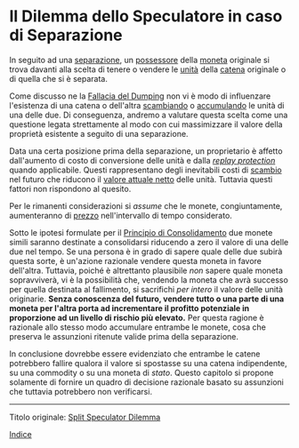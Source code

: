 # Il Dilemma dello Speculatore in caso di Separazione



In seguito ad una [separazione](ch101-glossary.md#separazione-split), un [possessore](ch101-glossary.md#proprietario) della [moneta](ch101-glossary.md#moneta) originale si trova davanti alla scelta di tenere o vendere le [unità](ch101-glossary.md#unità) della [catena](ch101-glossary.md#catena) originale o di quella che si è separata.

Come discusso ne la [Fallacia del Dumping](ch049-dumping-fallacy.md) non vi è modo di influenzare l'esistenza di una catena o dell'altra [scambiando](ch101-glossary.md#scambio-di-unità) o [accumulando](ch101-glossary.md#accumulare) le unità di una delle due. Di conseguenza, andremo a valutare questa scelta come una questione legata strettamente al modo con cui massimizzare il valore della proprietà esistente a seguito di una separazione.

Data una certa posizione prima della separazione, un proprietario è affetto dall'aumento di costo di conversione delle unità e dalla [_replay protection_](ch076-replay-protection-fallacy.md) quando applicabile. Questi rappresentano degli inevitabili costi di [scambio](ch101-glossary.md#scambio) nel futuro che riducono il [valore attuale netto](https://it.wikipedia.org/wiki/Valore_attuale_netto) delle unità. Tuttavia questi fattori non rispondono al quesito.

Per le rimanenti considerazioni si _assume_ che le monete, congiuntamente, aumenteranno di [prezzo](ch101-glossary.md#prezzo) nell'intervallo di tempo considerato.

Sotto le ipotesi formulate per il [Principio di Consolidamento](ch020-consolidation-principle.md) due monete simili saranno destinate a consolidarsi riducendo a zero il valore di una delle due nel tempo. Se una persona è in grado di sapere quale delle due subirà questa sorte, è un'azione razionale vendere questa moneta in favore dell'altra. Tuttavia, poiché è altrettanto plausibile _non_ sapere quale moneta sopravviverà, vi è la possibilità che, vendendo la moneta che avrà successo per quella destinata al fallimento, si sacrifichi _per intero_ il valore delle unità originarie. **Senza conoscenza del futuro, vendere tutto o una parte di una moneta per l'altra porta ad incrementare il profitto potenziale in proporzione ad un livello di rischio più elevato.** Per questa ragione è razionale allo stesso modo accumulare entrambe le monete, cosa che preserva le assunzioni ritenute valide prima della separazione.

In conclusione dovrebbe essere evidenziato che entrambe le catene potrebbero fallire qualora il valore si spostasse su una catena indipendente, su una commodity o su una moneta di _stato_. Questo capitolo si propone solamente di fornire un quadro di decisione razionale basato su assunzioni che tuttavia potrebbero non verificarsi.

---

Titolo originale: [Split Speculator Dilemma](https://github.com/libbitcoin/libbitcoin-system/wiki/Split-Speculator-Dilemma)

[Indice](/README.md)
